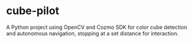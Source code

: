 # cube-pilot
A Python project using OpenCV and Cozmo SDK for color cube detection and autonomous navigation, stopping at a set distance for interaction.
